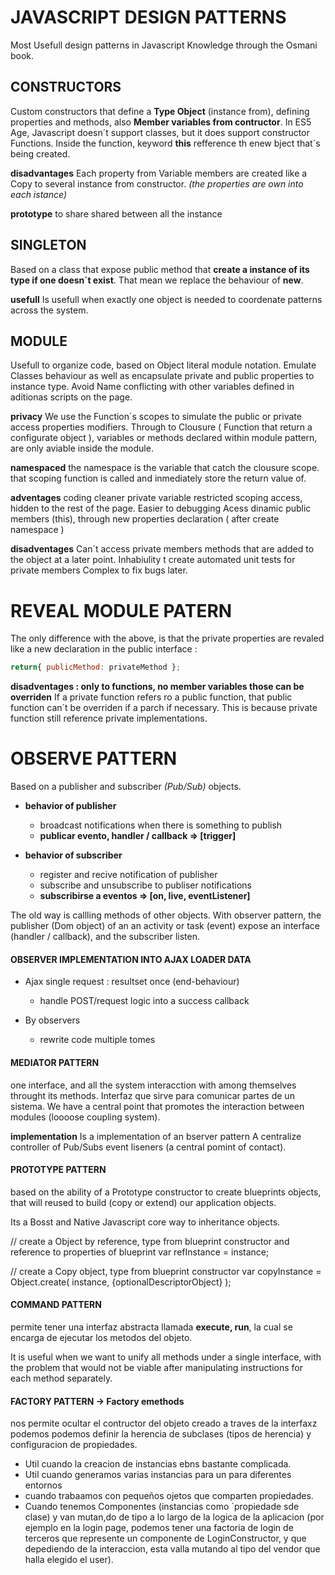 # JAVASCRIPT DESIGN PATTERNS

Most Usefull design patterns in Javascript Knowledge through the Osmani book.

## CONSTRUCTORS
Custom constructors that define a **Type Object** (instance from), 
defining properties and methods, also **Member variables from contructor**.
In ES5 Age, Javascript doesn´t support classes, but it does support constructor Functions.
Inside the function, keyword **this** refference th enew bject that´s being created.

**disadvantages**
Each property from Variable members are created like a Copy to several instance from constructor.
*(the properties are own into each istance)*

**prototype**
to share shared between all the instance


## SINGLETON
Based on a class that expose public method that **create a instance of its type if one doesn´t exist**.
That mean we replace the behaviour of **new**. 

**usefull**
Is usefull when exactly one object is needed to coordenate patterns across the system.


## MODULE
Usefull to organize code, based on Object literal module notation.
Emulate Classes behaviour as well as encapsulate private and public properties to instance type.
Avoid Name conflicting with other variables defined in aditionas scripts on the page.

**privacy**
We use the Function´s scopes to simulate the public or private access properties modifiers.
Through to Clousure ( Function that return a configurate object ), 
variables or methods declared within module pattern, are only aviable inside the module.

**namespaced**
the namespace is the variable that catch the clousure scope.
that scoping function is called and inmediately store the return value of.

**adventages**
coding cleaner
private variable restricted scoping access, hidden to the rest of the page.
Easier to debugging
Acess dinamic public members (this), through new properties declaration ( after create namespace )

**disadventages**
Can´t access private members methods that are added to the object at a later point.
Inhabiulity t create automated unit tests for private members
Complex to fix bugs later.

# REVEAL MODULE PATERN
The only difference with the above, is that the private properties are revaled 
like a new declaration in the public interface :
```javascript
return{ publicMethod: privateMethod };
```
**disadventages : only to functions, no member variables those can be overriden**
If a private function refers ro a public function, 
that public function can´t be overriden if a parch if necessary.
This is because private function still reference private implementations.

# OBSERVE PATTERN
Based on a publisher and subscriber *(Pub/Sub)* objects.
- **behavior of publisher**
    - broadcast notifications when there is something to publish
    - **publicar evento, handler / callback => [trigger]**

    
- **behavior of subscriber**
    - register and recive notification of publisher
    - subscribe and unsubscribe to publiser notifications
    - **subscribirse a eventos => [on, live, eventListener]**
    

The old way is callling methods of other objects. 
With observer pattern, the publisher (Dom object) of an an activity or task  (event) expose an interface (handler / callback),
and the subscriber listen.


#### OBSERVER IMPLEMENTATION INTO AJAX LOADER DATA
- Ajax single request : resultset once (end-behaviour)
    - handle POST/request logic into a success callback

- By observers
    - rewrite code multiple tomes

#### MEDIATOR PATTERN
one interface, and all the system interacction with among themselves throught its methods.
Interfaz que sirve para comunicar partes de un sistema.
We have a central point that promotes the interaction between modules (loooose coupling system).


**implementation**
Is a implementation of an bserver pattern
A centralize controller of Pub/Subs event liseners (a central pomint of contact).

#### PROTOTYPE PATTERN
based on the ability of a Prototype constructor to create blueprints objects,
that will reused to build (copy or extend) our application objects.

Its a Bosst and Native Javascript core way to inheritance objects.

// create a Object by reference, type from blueprint constructor and reference to properties of blueprint
var refInstance = instance;

// create a Copy object, type from blueprint constructor
var copyInstance = Object.create( instance, {optionalDescriptorObject} );


#### COMMAND PATTERN
permite tener una interfaz abstracta llamada **execute, run**, la cual se encarga de ejecutar 
los metodos del objeto.

It is useful when we want to unify all methods under a single interface, 
with the problem that would not be viable after manipulating instructions for each method separately.


#### FACTORY PATTERN -> Factory emethods
nos permite ocultar el contructor del objeto creado
a traves de la interfaxz podemos podemos definir la herencia de subclases (tipos de herencia)
y configuracion de propiedades.
- Util cuando la creacion de instancias ebns bastante complicada.
- Util cuando generamos varias instancias para un para diferentes entornos
- cuando trabaamos con pequeños ojetos que comparten propiedades.
- Cuando tenemos Componentes (instancias como `propiedade sde clase) y van mutan,do de tipo a lo largo de la logica de la aplicacion
(por ejemplo en la login page, podemos tener una factoria de login de terceros que represente un componente de LoginConstructor, y 
que depediendo de la interaccion, esta valla mutando al tipo del vendor que halla elegido el user). 